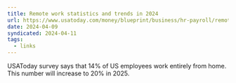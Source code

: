 ```yaml
---
title: Remote work statistics and trends in 2024
url: https://www.usatoday.com/money/blueprint/business/hr-payroll/remote-work-statistics/
date: 2024-04-09
syndicated: 2024-04-11
tags:
  - links
---
```


USAToday survey says that 14% of US employees work entirely from home. This number will increase to 20% in 2025.
